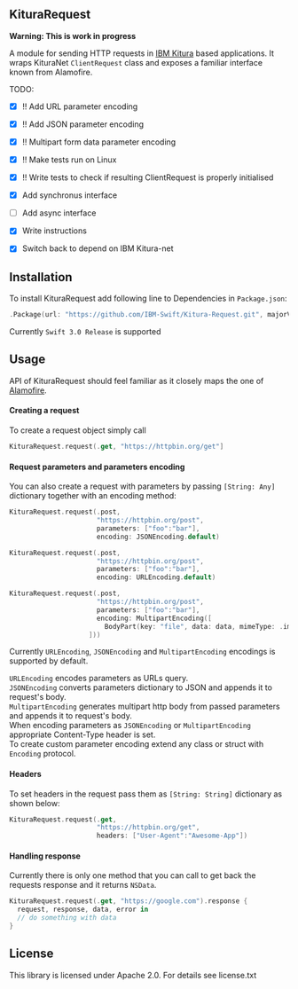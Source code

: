 KituraRequest
-------------

**Warning: This is work in progress**

A module for sending HTTP requests in [IBM Kitura](https://github.com/IBM-Swift/Kitura) based applications. It wraps KituraNet `ClientRequest` class and exposes a familiar interface known from Alamofire.

TODO:
- [x] !! Add URL parameter encoding
- [x] !! Add JSON parameter encoding
- [x] !! Multipart form data parameter encoding
- [x] !! Make tests run on Linux
- [x] !! Write tests to check if resulting ClientRequest is properly initialised
- [x] Add synchronus interface
- [ ] Add async interface
- [x] Write instructions
- [x] Switch back to depend on IBM Kitura-net


## Installation
To install KituraRequest add following line to Dependencies in `Package.json`:

```swift
.Package(url: "https://github.com/IBM-Swift/Kitura-Request.git", majorVersion: 0)
```

Currently `Swift 3.0 Release` is supported

## Usage
API of KituraRequest should feel familiar as it closely maps the one of [Alamofire](https://github.com/Alamofire/Alamofire).

#### Creating a request
To create a request object simply call

```swift
KituraRequest.request(.get, "https://httpbin.org/get"]
```

#### Request parameters and parameters encoding
You can also create a request with parameters by passing `[String: Any]` dictionary together with an encoding method:

```swift
KituraRequest.request(.post,
                      "https://httpbin.org/post",
                      parameters: ["foo":"bar"],
                      encoding: JSONEncoding.default)
```

```swift
KituraRequest.request(.post,
                      "https://httpbin.org/post",
                      parameters: ["foo":"bar"],
                      encoding: URLEncoding.default)
```

```swift
KituraRequest.request(.post,
                      "https://httpbin.org/post",
                      parameters: ["foo":"bar"],
                      encoding: MultipartEncoding([
                        BodyPart(key: "file", data: data, mimeType: .image(.png), fileName: "image.jpg")
                    ]))
```

Currently `URLEncoding`, `JSONEncoding` and `MultipartEncoding` encodings is supported by default.

`URLEncoding` encodes parameters as URLs query.  
`JSONEncoding` converts parameters dictionary to JSON and appends it to request's body.  
`MultipartEncoding` generates multipart http body from passed parameters and appends it to request's body.  
When encoding parameters as `JSONEncoding` or `MultipartEncoding` appropriate Content-Type header is set.  
To create custom parameter encoding extend any class or struct with `Encoding` protocol.


#### Headers
To set headers in the request pass them as `[String: String]` dictionary as shown below:

```swift
KituraRequest.request(.get,
                      "https://httpbin.org/get",
                      headers: ["User-Agent":"Awesome-App"])
```

#### Handling response
Currently there is only one method that you can call to get back the requests response and it returns `NSData`.

```swift
KituraRequest.request(.get, "https://google.com").response {
  request, response, data, error in
  // do something with data
}
```

## License
This library is licensed under Apache 2.0. For details see license.txt
